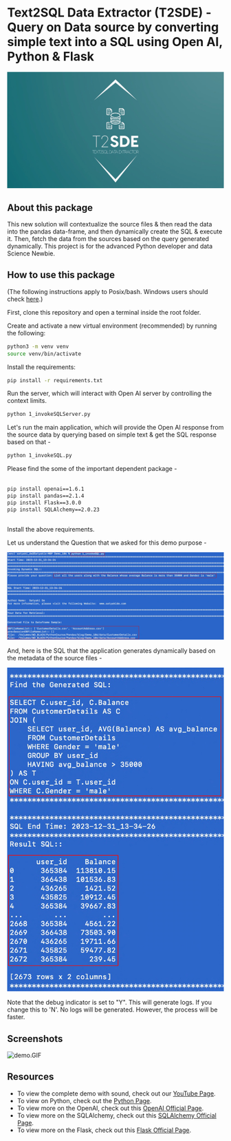 # Text2SQL Data Extractor (T2SDE) - Query on Data source by converting simple text into a SQL using Open AI, Python & Flask

![Logos.jpeg](Logos.jpeg)

## About this package

This new solution will contextualize the source files & then read the data into the pandas data-frame, and then dynamically create the SQL & execute it. Then, fetch the data from the sources based on the query generated dynamically. This project is for the advanced Python developer and data Science Newbie.


## How to use this package

(The following instructions apply to Posix/bash. Windows users should check
[here](https://docs.python.org/3/library/venv.html).)

First, clone this repository and open a terminal inside the root folder.

Create and activate a new virtual environment (recommended) by running
the following:

```bash
python3 -m venv venv
source venv/bin/activate
```

Install the requirements:

```bash
pip install -r requirements.txt
```

Run the server, which will interact with Open AI server by controlling the context limits.

```bash
python 1_invokeSQLServer.py
```

Let's run the main application, which will provide the Open AI response from the source data by querying based on simple text & get the SQL response based on that -

```bash
python 1_invokeSQL.py
```

Please find the some of the important dependent package -

```

pip install openai==1.6.1
pip install pandas==2.1.4
pip install Flask==3.0.0
pip install SQLAlchemy==2.0.23


```

Install the above requirements.

Let us understand the Question that we asked for this demo purpose -

![Question.jpg](Question.jpg)

And, here is the SQL that the application generates dynamically based on the metadata of the source files -

![Answer.jpg](Answer.jpg)

Note that the debug indicator is set to "Y". This will generate logs. If you change this to 'N'. No logs will be generated. However, the process will be faster.

## Screenshots

![demo.GIF](demo.GIF)

## Resources

- To view the complete demo with sound, check out our [YouTube Page](https://youtu.be/98mGezslnpI).
- To view on Python, check out the [Python Page](https://docs.python.org/3/).
- To view more on the OpenAI, check out this [OpenAI Official Page](https://platform.openai.com/examples).
- To view more on the SQLAlchemy, check out this [SQLAlchemy Official Page](https://docs.sqlalchemy.org/en/20/).
- To view more on the Flask, check out this [Flask Official Page](https://flask.palletsprojects.com/en/3.0.x/).
